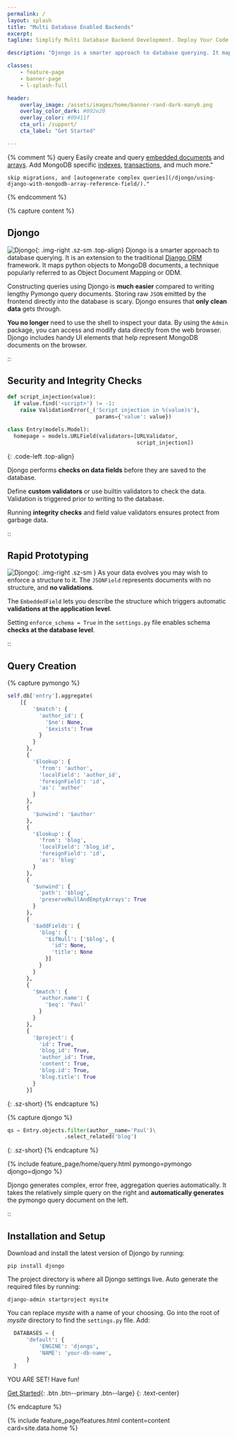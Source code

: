 ```yaml
---
permalink: /
layout: splash
title: "Multi Database Enabled Backends"
excerpt: 
tagline: Simplify Multi Database Backend Development. Deploy Your Code On Our Preconfigured Backends Instantly.

description: "Djongo is a smarter approach to database querying. It maps python objects to MongoDB documents. It can be used with both relational and non-relational databases."

classes:
    - feature-page
    - banner-page
    - l-splash-full

header:
    overlay_image: /assets/images/home/banner-rand-dark-many6.png
    overlay_color_dark: #092e20
    overlay_color: #09411f
    cta_url: /support/
    cta_label: "Get Started"       

---
```



{% comment %}
query
Easily create and query [embedded documents](/using-django-with-mongodb-data-fields/) 
     and [arrays](/using-django-with-mongodb-array-field/). Add
    MongoDB specific [indexes](/djongonxt-indexes/), [transactions](djongonxt-database-transactions/),
    and much more."

    skip migrations, and [autogenerate complex queries](/djongo/using-django-with-mongodb-array-reference-field/)."  

{% endcomment %}

{% capture content %}

## Djongo
![Djongo](/assets/images/home/djongo-name-logo.png){: .img-right .sz-sm .top-align}
Djongo is a smarter approach to database querying. It is an extension to the traditional [Django ORM](https://www.djangoproject.com/) framework. It maps python objects to MongoDB documents, a technique popularly referred to as Object Document Mapping or ODM.

Constructing queries using Djongo is **much easier** compared to writing lengthy Pymongo query documents.
Storing raw `JSON` emitted by the frontend directly into the database is scary. Djongo ensures that **only clean data** gets through. 

**You no longer** need to use the shell to inspect your data. By using the `Admin` package, you can access and modify data directly from the web browser.
 Djongo includes handy UI elements that help represent MongoDB documents on the browser. 

::
## Security and Integrity Checks

```python
def script_injection(value):
  if value.find('<script>') != -1:
    raise ValidationError(_('Script injection in %(value)s'),
                            params={'value': value})

class Entry(models.Model):
  homepage = models.URLField(validators=[URLValidator,
                                         script_injection])
```
{: .code-left .top-align}

Djongo performs **checks on data fields** before they are saved to the database. 

Define **custom validators** or use builtin validators to check the data. Validation is triggered prior to writing to the database.

Running **integrity checks** and field value validators ensures protect from garbage data. 

::
## Rapid Prototyping

![Djongo](/assets/images/home/rapid-levels.png){: .img-right .sz-sm }
As your data evolves you may wish to enforce a structure to it. The `JSONField` represents documents with no structure, and **no validations**. 

The `EmbeddedField` lets you describe the structure which triggers automatic **validations at the application level**.

Setting `enforce_schema = True` in the `settings.py` file enables schema **checks at the database level**.

::
## Query Creation

{% capture pymongo %}
```python
self.db['entry'].aggregate(
    [{
        '$match': {
          'author_id': {
            '$ne': None,
            '$exists': True
          }
        }
      },
      {
        '$lookup': {
          'from': 'author',
          'localField': 'author_id',
          'foreignField': 'id',
          'as': 'author'
        }
      },
      {
        '$unwind': '$author'
      },
      {
        '$lookup': {
          'from': 'blog',
          'localField': 'blog_id',
          'foreignField': 'id',
          'as': 'blog'
        }
      },
      {
        '$unwind': {
          'path': '$blog',
          'preserveNullAndEmptyArrays': True
        }
      },
      {
        '$addFields': {
          'blog': {
            '$ifNull': ['$blog', {
              'id': None,
              'title': None
            }]
          }
        }
      },
      {
        '$match': {
          'author.name': {
            '$eq': 'Paul'
          }
        }
      }, 
      {
        '$project': {
          'id': True,
          'blog_id': True,
          'author_id': True,
          'content': True,
          'blog.id': True,
          'blog.title': True
        }
      }]
```
{: .sz-short}
{% endcapture %}

{% capture djongo %}
```python
qs = Entry.objects.filter(author__name='Paul')\
                  .select_related('blog')
```
{: .sz-short}
{% endcapture %}

{% include feature_page/home/query.html pymongo=pymongo djongo=djongo %}

Djongo generates complex, error free, aggregation queries automatically.
It takes the relatively simple query on the right 
and **automatically generates** the pymongo query document on the left.

::
## Installation and Setup

Download and install the latest version of Djongo by running:

```
pip install djongo
```

The project directory is where all Djongo settings live. Auto generate the required files by running:

```
django-admin startproject mysite
```

You can replace *mysite* with a name of your choosing.
Go into the root of *mysite* directory to find the `settings.py` file. Add:

```python
  DATABASES = {
      'default': {
          'ENGINE': 'djongo',
          'NAME': 'your-db-name',
      }
  }
```

YOU ARE SET! Have fun!

[Get Started](/get-started){: .btn .btn--primary .btn--large}
{: .text-center}

{% endcapture %}

{% include feature_page/features.html 
    content=content
    card=site.data.home %}
